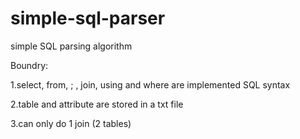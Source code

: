 # simple-sql-parser
simple SQL parsing algorithm



Boundry:

1.select, from, ; , join, using and where are implemented SQL syntax

2.table and attribute are stored in a txt file

3.can only do 1 join (2 tables)
